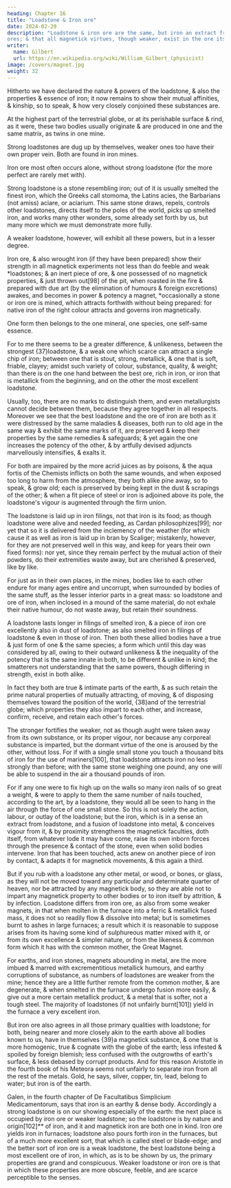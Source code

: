 ```yaml
---
heading: Chapter 16
title: "Loadstone & Iron ore"
date: 2024-02-20
description: "Loadstone & iron ore are the same, but iron an extract from both, as other metals are from their own
ores; & that all magnetick virtues, though weaker, exist in the ore itself & in smelted iron."
writer:
  name: Gilbert
  url: https://en.wikipedia.org/wiki/William_Gilbert_(physicist)
image: /covers/magnet.jpg
weight: 32
---
```



Hitherto we have declared the nature & powers of the loadstone, & also the properties & essence of iron; it now remains to show their mutual affinities, & kinship, so to speak, & how very closely conjoined these substances are. 

At the highest part of the terrestrial globe, or at its perishable surface & rind, as it were, these two bodies usually originate & are produced in one and the same matrix, as twins in one mine. 

Strong loadstones are dug up by themselves, weaker ones too have their own proper vein. Both are found in iron mines. 

Iron ore most often occurs alone, without strong loadstone (for the more perfect are rarely met with). 

Strong loadstone is a stone resembling iron; out of it is usually smelted the finest iron, which the Greeks call stomoma, the Latins acies, the Barbarians (not amiss) aciare, or aciarium. This same stone draws, repels, controls other loadstones, directs itself to the poles of the world, picks up smelted iron, and works many other wonders, some already set forth by us, but many more which we must demonstrate more fully. 

A weaker loadstone, however, will exhibit all these powers, but in a lesser degree.

Iron ore, & also wrought iron (if they have been prepared) show their strength in all magnetick experiments not less than do feeble and weak *loadstones; & an inert piece of ore, & one possessed of no magnetick properties, & just thrown out[98] of the pit, when roasted in the fire & prepared with due art (by the elimination of humours & foreign excretions) awakes, and becomes in power & potency a magnet, *occasionally a stone or iron ore is mined, which attracts forthwith without being prepared: for native iron of the right colour attracts and governs iron magnetically. 

One form then belongs to the one mineral, one species, one self-same essence. 

For to me there seems to be a greater difference, & unlikeness, between the strongest {37}loadstone, & a weak one which scarce can attract a single chip of iron; between one that is stout, strong, metallick, & one that is soft, friable, clayey; amidst such variety of colour, substance, quality, & weight; than there is on the one hand between the best ore, rich in iron, or iron that is metallick from the beginning, and on the other the most excellent loadstone. 

Usually, too, there are no marks to distinguish them, and even metallurgists cannot decide between them, because they agree together in all respects. Moreover we see that the best loadstone and the ore of iron are both as it were distressed by the same maladies & diseases, both run to old age in the same way & exhibit the same marks of it, are preserved & keep their properties by the same remedies & safeguards; & yet again the one increases the potency of the other, & by artfully devised adjuncts marvellously intensifies, & exalts it. 

For both are impaired by the more acrid juices as by poisons, & the aqua fortis of the Chemists inflicts on both the same wounds, and when exposed too long to harm from the atmosphere, they both alike pine away, so to speak, & grow old; each is preserved by being kept in the dust & scrapings of the other; & when a fit piece of steel or iron is adjoined above its pole, the loadstone's vigour is augmented through the firm union. 

The loadstone is laid up in iron filings, not that iron is its food; as though loadstone were alive and needed feeding, as Cardan philosophizes[99]; nor yet that so it is delivered from the inclemency of the weather (for which cause it as well as iron is laid up in bran by Scaliger; mistakenly, however, for they are not preserved well in this way, and keep for years their own fixed forms): nor yet, since they remain perfect by the mutual action of their powders, do their extremities waste away, but are cherished & preserved, like by like. 

For just as in their own places, in the mines, bodies like to each other endure for many ages entire and uncorrupt, when surrounded by bodies of the same stuff, as the lesser interior parts in a great mass: so loadstone and ore of iron, when inclosed in a mound of the same material, do not exhale their native humour, do not waste away, but retain their soundness. 

A loadstone lasts longer in filings of smelted iron, & a piece of iron ore excellently also in dust of loadstone; as also smelted iron in filings of loadstone & even in those of iron. Then both these allied bodies have a true & just form of one & the same species; a form which until this day was considered by all, owing to their outward unlikeness & the inequality of the potency that is the same innate in both, to be different & unlike in kind; the smatterers not understanding that the same powers, though differing in strength, exist in both alike. 

In fact they both are true & intimate parts of the earth, & as such retain the prime natural properties of mutually attracting, of moving, & of disposing themselves toward the position of the world, {38}and of the terrestrial globe; which properties they also impart to each other, and increase, confirm, receive, and retain each other's forces. 

The stronger fortifies the weaker, not as though aught were taken away from its own substance, or its proper vigour, nor because any corporeal substance is imparted, but the dormant virtue of the one is aroused by the other, without loss. For if with a single small stone you touch a thousand bits of iron for the use of mariners[100], that loadstone attracts iron no less strongly than before; with the same stone weighing one pound, any one will be able to suspend in the air a thousand pounds of iron. 

For if any one were to fix high up on the walls so many iron nails of so great a weight, & were to apply to them the same number of nails touched, according to the art, by a loadstone, they would all be seen to hang in the air through the force of one small stone. So this is not solely the action, labour, or outlay of the loadstone; but the iron, which is in a sense an extract from loadstone, and a fusion of loadstone into metal, & conceives vigour from it, & by proximity strengthens the magnetick faculties, doth itself, from whatever lode it may have come, raise its own inborn forces through the presence & contact of the stone, even when solid bodies intervene. Iron that has been touched, acts anew on another piece of iron by contact, & adapts it for magnetick movements, & this again a third.

But if you rub with a loadstone any other metal, or wood, or bones, or glass, as they will not be moved toward any particular and determinate quarter of heaven, nor be attracted by any magnetick body, so they are able not to impart any magnetick property to other bodies or to iron itself by attrition, & by infection. Loadstone differs from iron ore, as also from some weaker magnets, in that when molten in the furnace into a ferric & metallick fused mass, it does not so readily flow & dissolve into metal; but is sometimes burnt to ashes in large furnaces; a result which it is reasonable to suppose arises from its having some kind of sulphureous matter mixed with it, or from its own excellence & simpler nature, or from the likeness & common form which it has with the common mother, the Great Magnet. 

For earths, and iron stones, magnets abounding in metal, are the more imbued & marred with excrementitious metallick humours, and earthy corruptions of substance, as numbers of loadstones are weaker from the mine; hence they are a little further remote from the common mother, & are degenerate, & when smelted in the furnace undergo fusion more easily, & give out a more certain metallick product, & a metal that is softer, not a tough steel. The majority of loadstones (if not unfairly burnt[101]) yield in the furnace a very excellent iron. 

But iron ore also agrees in all those primary qualities with loadstone; for both, being nearer and more closely akin to the earth above all bodies known to us, have in themselves {39}a magnetick substance, & one that is more homogenic, true & cognate with the globe of the earth; less infested & spoiled by foreign blemish; less confused with the outgrowths of earth's surface, & less debased by corrupt products. And for this reason Aristotle in the fourth book of his Meteora seems not unfairly to separate iron from all the rest of the metals. Gold, he says, silver, copper, tin, lead, belong to water; but iron is of the earth. 

Galen, in the fourth chapter of De Facultatibus Simplicium Medicamentorum, says that iron is an earthy & dense body. Accordingly a strong loadstone is on our showing especially of the earth: the next place is occupied by iron ore or weaker loadstone; so the loadstone is by nature and origin[102]** of iron, and it and magnetick iron are both one in kind. Iron ore yields iron in furnaces; loadstone also pours forth iron in the furnaces, but of a much more excellent sort, that which is called steel or blade-edge; and the better sort of iron ore is a weak loadstone, the best loadstone being a most excellent ore of iron, in which, as is to be shown by us, the primary properties are grand and conspicuous. Weaker loadstone or iron ore is that in which these properties are more obscure, feeble, and are scarce perceptible to the senses.



